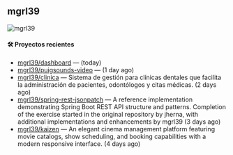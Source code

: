 ## mgrl39 
<p align="left"> <img src="https://komarev.com/ghpvc/?username=mgrbl&label=Profile%20views&color=0e75b6&style=flat" alt="mgrl39" /> </p>












#### 🛠 Proyectos recientes

- [mgrl39/dashboard](https://github.com/mgrl39/dashboard) —  (today)
- [mgrl39/puigsounds-video](https://github.com/mgrl39/puigsounds-video) —  (1 day ago)
- [mgrl39/clinica](https://github.com/mgrl39/clinica) — Sistema de gestión para clínicas dentales que facilita la administración de pacientes, odontólogos y citas médicas. (2 days ago)
- [mgrl39/spring-rest-jsonpatch](https://github.com/mgrl39/spring-rest-jsonpatch) — A reference implementation demonstrating Spring Boot REST API structure and patterns. Completion of the exercise started in the original repository by jherna, with additional implementations and enhancements by mgrl39 (3 days ago)
- [mgrl39/kaizen](https://github.com/mgrl39/kaizen) — An elegant cinema management platform featuring movie catalogs, show scheduling, and booking capabilities with a modern responsive interface. (4 days ago)




